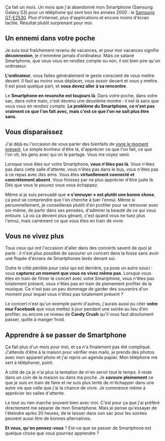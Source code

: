<!-- 
.. title: Se passer de Smartphone et retrouver une vie
.. slug: se-passer-de-smartphone-et-retrouver-une-vie
.. date: 2013-07-25 17:49:47+02:00
.. tags: Challenge
.. category: 
.. link: 
.. description: 
.. type: text
-->

<p><p>Ça fait un mois. Un mois que j'ai abandonné mon Smartphone (Samsung Galaxy S3) pour un téléphone qui sent bon les années 2000 : le <a href="http://www.amazon.fr/gp/product/B004OYUMCE/ref=as_li_qf_sp_asin_tl?ie=UTF8&amp;camp=1642&amp;creative=6746&amp;creativeASIN=B004OYUMCE&amp;linkCode=as2&amp;tag=vincjous-21">Samsung GT-E2530</a>. Plus d'internet, plus d'applications et encore moins d'écran tactile. Résultat plutôt surprenant pour moi.</p></p>
<!-- TEASER_END -->
<p><h2>Un ennemi dans votre poche</h2></p>

<p><p>Je suis tout fraîchement revenu de vacances, et pour moi vacances signifie <strong>déconnexion</strong>, je n'emmène jamais d'ordinateur. Mais ce satané Smartphone, que vous vous en rendiez compte ou non, il est bien pire qu'un ordinateur.</p></p>

<p><p><strong>L'ordinateur</strong>, vous faites généralement le geste conscient de vous mettre devant. Il faut au moins vous déplacer, vous assoir devant et vous y mettre. Il est posé quelque part, et <strong>vous devez aller à sa rencontre</strong>.</p></p>

<p><p>Le <strong>Smartphone en revanche est toujours là</strong>. Dans votre poche, dans votre sac, dans votre main, c'est devenu une deuxième montre : il est là sans que vous vous en rendiez compte. <strong>Le problème du Smartphone, ce n'est pas vraiment ce que l'on fait avec, mais c'est ce que l'on ne sait plus être sans</strong>.</p></p>

<p><h2>Vous disparaissez</h2></p>

<p><p>J'ai déjà eu l'occasion de vous parler des bienfaits de <a href="/blog/le-pouvoir-du-moment-présent/">vivre le moment présent</a>. Le simple bonheur d'être là, d'apprécier ce que l'on fait, ce que l'on vit, les gens avec qui on le partage. Vous me voyez venir.</p></p>

<p><p>Lorsque vous êtes sur votre Smartphone, <strong>vous n'êtes pas là</strong>. Vous n'êtes pas dans cette salle d'attente, vous n'êtes pas dans le bus, vous n'êtes pas à ce repas avec des amis. Vous êtes <strong>virtuellement connecté et concrètement absent</strong>. Vous finissez par ne plus apprécier d'être juste là. Dès que vous le pouvez vous vous échappez.</p></p>

<p><p>Même si je suis persuadé que <strong>« s'ennuyer » est plutôt une bonne chose</strong>, ça peut se comprendre que l'on cherche à tuer l'ennui. Même si personnellement, je conseillerais plutôt d'en profiter pour se retrouver avec soi-même, de partir dans ses pensées, d'admirer la beauté de ce qui vous entoure. Là où ça devient plus gênant, c'est quand vous ne tuez plus l'ennui, mais carrément ce que vous êtes en train de vivre.</p></p>

<p><h2>Vous ne vivez plus</h2></p>

<p><p>Tous ceux qui ont l'occasion d'aller dans des concerts savent de quoi je parle : il n'est plus possible de savourer un concert dans la fosse sans avoir une flopée d'écrans de Smartphones levés devant soi.</p></p>

<p><p>Outre le côté pénible pour celui qui est derrière, ça pose un autre souci : vous <strong>capturez un moment que vous ne vivez même pas</strong>. Lorsque vous êtes en train de filmer le concert avec votre Smartphone, vous n'êtes pas totalement présent, vous n'êtes pas en train de pleinement profiter de la musique. Ce n'est pas un peu dommage de garder des souvenirs d'un moment pour lequel vous n'étiez pas totalement présent ?</p></p>

<p><p>Le concert n'est qu'un exemple parmi d'autres, j'aurais aussi pu citer <strong>votre mur Facebook</strong> que vous mettez à jour pendant une soirée au lieu d'en profiter, ou encore ce niveau de <strong>Candy Crush</strong> qu'il vous faut absolument passer, quitte à manger froid.</p></p>

<p><h2>Apprendre à se passer de Smartphone</h2></p>

<p><p>Ça fait plus d'un mois pour moi, et ça n'a finalement pas été compliqué. J'attends d'être à la maison pour vérifier mes mails, je prends des photos avec mon appareil photo et j'ai repris un agenda papier. Mon téléphone me sert à téléphoner, point.</p></p>

<p><p>À côté de ça je n'ai plus la tentation de m'en servir tout le temps. Il reste dans un coin de la maison ou dans ma poche. Je <strong>savoure pleinement</strong> ce que je suis en train de faire et ne suis plus tenté de m'échapper dans une autre vie que celle que j'ai la chance de vivre. Je commence même à apprécier les salles d'attente.</p></p>

<p><p>Le tout ou rien marche souvent bien avec moi. C'est pour ça que j'ai préféré directement me séparer de mon Smartphone. Mais je pense qu'essayer de l'éteindre après 20 heures, de le laisser dans son sac pour les soirées peuvent aussi être de bonnes alternatives.</p></p>

<p><p><strong>Et vous, qu'en pensez-vous</strong> ? Est-ce que se passer de Smartphone est quelque chose que vous pourriez apprendre ?</p></p>
